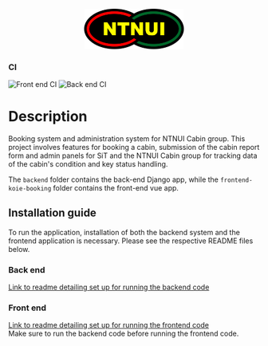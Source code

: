 <p align="center">
<img width="200" src="backend/ntnui/media/logo/ntnui.svg" />
</p>

### CI

![Front end CI](https://github.com/NTNUI/koiene-booking/workflows/Front%20end%20CI/badge.svg)
![Back end CI](https://github.com/NTNUI/koiene-booking/workflows/Back%20end%20CI/badge.svg)


# Description

Booking system and administration system for NTNUI Cabin group. This project involves features for booking a cabin, submission of the cabin report form and admin panels for SiT and the NTNUI Cabin group for tracking data of the cabin's condition and key status handling.

The `backend` folder contains the back-end Django app, while the `frontend-koie-booking` folder contains the front-end vue app.

## Installation guide

To run the application, installation of both the backend system and the frontend application is necessary. Please see the respective README files below.

### Back end

[Link to readme detailing set up for running the backend code](./backend)

### Front end

[Link to readme detailing set up for running the frontend code](/frontend-koie-booking)\
Make sure to run the backend code before running the frontend code.
